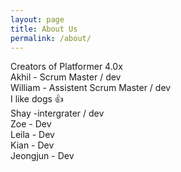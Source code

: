 ```yaml
---
layout: page
title: About Us
permalink: /about/
---
```


Creators of Platformer 4.0x <br>
Akhil - Scrum Master / dev <br>
William - Assistent Scrum Master / dev <br>
I like dogs 👍<br>
Shay -intergrater / dev <br>
Zoe - Dev <br>
Leila - Dev <br>
Kian - Dev <br>
Jeongjun - Dev <br>


